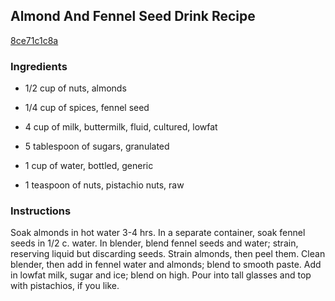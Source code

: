 ## Almond And Fennel Seed Drink Recipe

[8ce71c1c8a](http://cookeatshare.com/recipes/almond-and-fennel-seed-drink-63519)

### Ingredients

 - 1/2 cup of nuts, almonds

 - 1/4 cup of spices, fennel seed

 - 4 cup of milk, buttermilk, fluid, cultured, lowfat

 - 5 tablespoon of sugars, granulated

 - 1 cup of water, bottled, generic

 - 1 teaspoon of nuts, pistachio nuts, raw

### Instructions

Soak almonds in hot water 3-4 hrs. In a separate container, soak fennel seeds in 1/2 c. water. In blender, blend fennel seeds and water; strain, reserving liquid but discarding seeds. Strain almonds, then peel them. Clean blender, then add in fennel water and almonds; blend to smooth paste. Add in lowfat milk, sugar and ice; blend on high. Pour into tall glasses and top with pistachios, if you like.